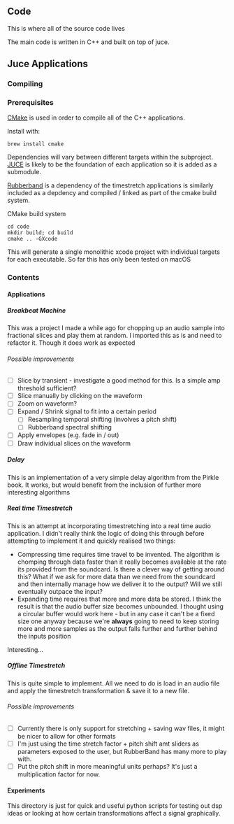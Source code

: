 ## Code

This is where all of the source code lives

The main code is written in C++ and built on top of juce.

## Juce Applications
### Compiling

### Prerequisites
[CMake](https://cmake.org/) is used in order to compile all of the C++ applications.

Install with:

```
brew install cmake
```

Dependencies will vary between different targets within the subproject. [JUCE](https://juce.com/) is likely to be the foundation of each application so it is added as a submodule.

[Rubberband](https://breakfastquay.com/rubberband/) is a dependency of the timestretch applications is similarly included as a depdency and
compiled / linked as part of the cmake build system.

CMake build system

```
cd code
mkdir build; cd build
cmake .. -GXcode
```

This will generate a single monolithic xcode project with individual targets for each executable.
So far this has only been tested on macOS

### Contents
#### Applications
##### Breakbeat Machine
This was a project I made a while ago for chopping up an audio sample into fractional slices and play them at random. I imported this as is and need to refactor it. Though it does work as expected

###### Possible improvements
- [ ] Slice by transient - investigate a good method for this. Is a simple amp threshold sufficient?
- [ ] Slice manually by clicking on the waveform
- [ ] Zoom on waveform?
- [ ] Expand / Shrink signal to fit into a certain period
  - [ ] Resampling temporal shifting (involves a pitch shift)
  - [ ] Rubberband spectral shifting
- [ ] Apply envelopes (e.g. fade in / out)
- [ ] Draw individual slices on the waveform

##### Delay
This is an implementation of a very simple delay algorithm from the Pirkle book. It works, but would benefit from the inclusion of further more interesting algorithms

##### Real time Timestretch
This is an attempt at incorporating timestretching into a real time audio application. I didn't really think the logic of doing this through before attempting to implement it and quickly realised two things:
  - Compressing time requires time travel to be invented. The algorithm is chomping through data faster than it really becomes available at the rate its provided from the soundcard. Is there a clever way of getting around this? What if we ask for more data than we need from the soundcard and then internally manage how we deliver it to the output? Will we still eventually outpace the input?
  - Expanding time requires that more and more data be stored. I think the result is that the audio buffer size becomes unbounded. I thought using a circular buffer would work here - but in any case it can't be a fixed size one anyway because we're **always** going to need to keep storing more and more samples as the output falls further and further behind the inputs position

Interesting...

##### Offline Timestretch
This is quite simple to implement. All we need to do is load in an audio file and apply the timestretch transformation & save it to a new file.

###### Possible improvements
- [ ] Currently there is only support for stretching + saving wav files, it might be nicer to allow for other formats
- [ ] I'm just using the time stretch factor + pitch shift amt sliders as parameters exposed to the user, but RubberBand has many more to play with.
- [ ] Put the pitch shift in more meaningful units perhaps? It's just a multiplication factor for now.

#### Experiments

This directory is just for quick and useful python scripts for testing out dsp ideas or looking at how certain transformations affect a signal graphically.
